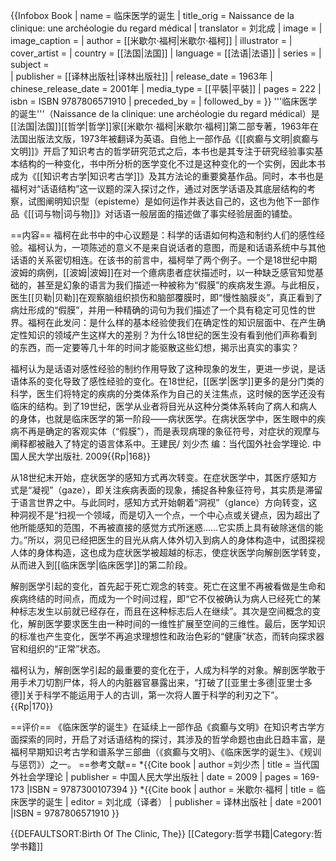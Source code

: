{{Infobox Book 
| name          = 临床医学的诞生
| title_orig    = Naissance de la clinique: une archéologie du regard médical
| translator    = 刘北成
| image         = <!--example.jpg-->
| image_caption = 
| author        = [[米歇尔·福柯|米歇尔·福柯]]
| illustrator   = 
| cover_artist  = 
| country       = [[法国|法国]]
| language      = [[法语|法语]]
| series        = 
| subject       =  
| publisher     = [[译林出版社|译林出版社]]
| release_date  = 1963年
| chinese_release_date = 2001年
| media_type    = [[平裝|平裝]]
| pages         = 222
| isbn          = ISBN 9787806571910
| preceded_by   = 
| followed_by   = 
}}
'''临床医学的诞生'''（Naissance de la clinique: une archéologie du regard médical）是[[法国|法国]][[哲学|哲学]]家[[米歇尔·福柯|米歇尔·福柯]]第二部专著，1963年在法国出版法文版，1973年被翻译为英语。自他上一部作品《[[疯癫与文明|疯癫与文明]]》开启了知识考古的哲学研究范式之后，本书也是其专注于研究经验事实基本结构的一种变化，书中所分析的医学变化不过是这种变化的一个实例，因此本书成为《[[知识考古学|知识考古学]]》及其方法论的重要奠基作品。同时，本书也是福柯对“话语结构”这一议题的深入探讨之作，通过对医学话语及其底层结构的考察，试图阐明知识型（episteme）是如何运作并表达自己的，这也为他下一部作品《[[词与物|词与物]]》对话语一般层面的描述做了事实经验层面的铺垫。

==内容==
福柯在此书中的中心议题是：科学的话语如何构造和制约人们的感性经验。福柯认为，一项陈述的意义不是来自说话者的意图，而是和话语系统中与其他话语的关系密切相连。在该书的前言中，福柯举了两个例子。一个是18世纪中期波姆的病例，[[波姆|波姆]]在对一个癔病患者症状描述时，以一种缺乏感官知觉基础的，甚至是幻象的语言为我们描述一种被称为“假膜”的疾病发生源。与此相反，医生[[贝勒|贝勒]]在观察脑组织损伤和脑部覆膜时，即“慢性脑膜炎”，真正看到了病灶形成的“假膜”，并用一种精确的词句为我们描述了一个具有稳定可见性的世界。福柯在此发问：是什么样的基本经验使我们在确定性的知识层面中、在产生确定性知识的领域产生这样大的差别？为什么18世纪的医生没有看到他们声称看到的东西，而一定要等几十年的时间才能驱散这些幻想，揭示出真实的事实？

福柯认为是话语对感性经验的制约作用导致了这种现象的发生，更进一步说，是话语体系的变化导致了感性经验的变化。在18世纪，[[医学|医学]]更多的是分门类的科学，医生们将特定的疾病的分类体系作为自己的关注焦点，这时候的医学还没有临床的结构。到了19世纪，医学从业者将目光从这种分类体系转向了病人和病人的身体，也就是临床医学的第一阶段——病状医学。在病状医学中，医生眼中的疾病不再是确定的客观实体（“假膜”），而是表现病理的象征符号，对症状的观摩与阐释都被融入了特定的语言体系中。<ref name="当代国外社会学理论">王建民/ 刘少杰 编：当代国外社会学理论. 中国人民大学出版社. 2009</ref>{{Rp|168}}

从18世纪末开始，症状医学的感知方式再次转变。在症状医学中，其医疗感知方式是“凝视”（gaze），即关注疾病表面的现象，捕捉各种象征符号，其实质是滞留于语言世界之中。与此同时，感知方式开始朝着“洞视”（glance）方向转变，这种洞视不是“扫视一个领域，而是切入一个点，一个中心点或关键点，因为超出了他所能感知的范围，不再被直接的感觉方式所迷惑……它实质上具有破除迷信的能力。”所以，洞见已经把医生的目光从病人体外切入到病人的身体构造中，试图探视人体的身体构造，这也成为症状医学被超越的标志，使症状医学向解剖医学转变，从而进入到[[临床医学|临床医学]]的第二阶段。

解剖医学引起的变化，首先起于死亡观念的转变。死亡在这里不再被看做是生命和疾病终结的时间点，而成为一个时间过程，即“它不仅被确认为病人已经死亡的某种标志发生以前就已经存在，而且在这种标志后人在继续”。其次是空间概念的变化，解剖医学要求医生由一种时间的一维性扩展至空间的三维性。最后，医学知识的标准也产生变化，医学不再追求理想性和政治色彩的“健康”状态，而转向探求器官和组织的“正常”状态。

福柯认为，解剖医学引起的最重要的变化在于，人成为科学的对象。解剖医学敢于用手术刀切割尸体，将人的内脏器官暴露出来，“打破了[[亚里士多德|亚里士多德]]关于科学不能运用于人的古训，第一次将人置于科学的利刃之下”。<ref name="当代国外社会学理论"/>{{Rp|170}}

==评价==
《临床医学的诞生》在延续上一部作品《疯癫与文明》在知识考古学方面探索的同时，开启了对话语结构的探讨，其涉及的哲学命题也由此日趋丰富，是福柯早期知识考古学和谱系学三部曲（《疯癫与文明》、《临床医学的诞生》、《规训与惩罚》）之一。
==参考文献==
*{{Cite book | author =刘少杰  | title = 当代国外社会学理论 | publisher = 中国人民大学出版社 | date = 2009 | pages = 169-173 |ISBN = 9787300107394 }}
*{{Cite book | author = 米歇尔·福柯 | title = 临床医学的诞生 | editor = 刘北成（译者） | publisher = 译林出版社 | date =2001 |ISBN = 9787806571910 }}
<references />

{{DEFAULTSORT:Birth Of The Clinic, The}}
[[Category:哲学书籍|Category:哲学书籍]]